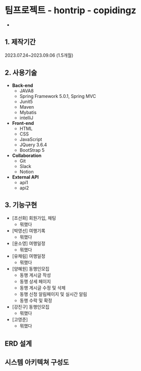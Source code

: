 # 팀프로젝트 - hontrip - copidingz
- 

## 1. 제작기간
2023.07.24~2023.09.06 (1.5개월)

## 2. 사용기술
- <strong>Back-end</strong>
  - JAVA8
  - Spring Framework 5.0.1, Spring MVC
  - Junit5
  - Maven 
  - Mybatis
  - intelliJ
- <strong>Front-end</strong>
  - HTML
  - CSS
  - JavaScript
  - JQuery 3.6.4
  - BootStrap 5
- <strong>Collaboration</strong>
  - Git
  - Slack
  - Notion
- <strong>External API</strong>
  - api1
  - api2

## 3. 기능구현 
- [조선화] 회원가입, 채팅
  - 뭐했다
- [박영선] 여행기록
    - 뭐했다
- [윤소영] 여행일정
    - 뭐했다
- [유채림] 여행일정
  - 뭐했다
- [양혜원] 동행인모집
  - 동행 게시글 작성
  - 동행 상세 페이지
  - 동행 게시글 수정 및 삭제
  - 동행 신청 알림페이지 및 실시간 알림
  - 동행 수락 및 확정
- [강진구] 동행인모집
  - 뭐했다
- [고영준]
    - 뭐했다 

## ERD 설계

## 시스템 아키텍쳐 구성도

